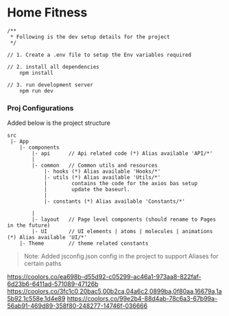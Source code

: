 # Home Fitness

```
/**
 * Following is the dev setup details for the project
 */

// 1. Create a .env file to setup the Env variables required

// 2. install all dependencies
    npm install

// 3. run development server
    npm run dev

```

### Proj Configurations

Added below is the project structure

```
src
 |- App
    |- components
        |- api      // Api related code (*) Alias available 'API/*'
        |
        |- common   // Common utils and resources
            |- hooks (*) Alias available 'Hooks/*'
            |- utils (*) Alias available 'Utils/*'
            |        contains the code for the axios bas setup
            |        update the baseurl.
            |
            |- constants (*) Alias available 'Constants/*'

        |
        |- layout   // Page level components (should rename to Pages in the future)
        |- UI       // UI elements | atoms | molecules | animations (*) Alias available 'UI/*'
    |- Theme        // theme related constants
```

> Note: Added jsconfig.json config in the project to support Aliases for certain paths

https://coolors.co/ea698b-d55d92-c05299-ac46a1-973aa8-822faf-6d23b6-6411ad-571089-47126b
https://coolors.co/3fc1c0,20bac5,00b2ca,04a6c2,0899ba,0f80aa,16679a,1a5b92,1c558e,1d4e89
https://coolors.co/99e2b4-88d4ab-78c6a3-67b99a-56ab91-469d89-358f80-248277-14746f-036666
